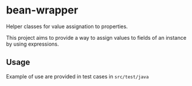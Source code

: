 # bean-wrapper
Helper classes for value assignation to properties.

This project aims to provide a way to assign values to fields of an instance by using expressions.

## Usage
Example of use are provided in test cases in `src/test/java`
